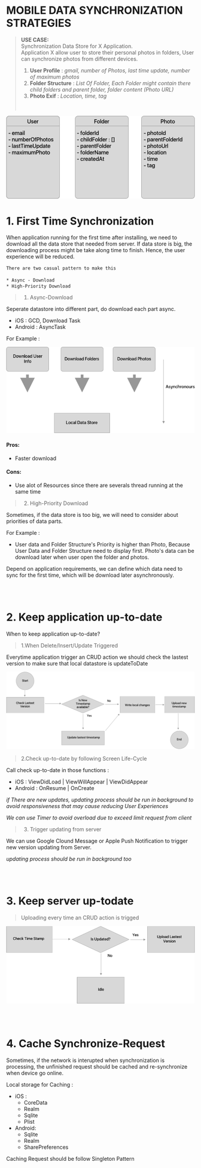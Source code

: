 # MOBILE DATA SYNCHRONIZATION STRATEGIES

>**USE CASE:**  
> Synchronization Data Store for X Application.  
> Application X allow user to store their personal photos in folders, User can synchronize photos from different devices.
> 1. **User Profile** : *gmail, number of Photos, last time update, number of maximum photos*
> 2. **Folder Structure** : *List Of Folder, Each Folder might contain there child folders and parent folder, folder content (Photo URL)*
> 3. **Photo Exif** : *Location, time, tag*  
> <br>


![](data.png)

# 1.  **First Time Synchronization** 

When application running for the first time after installing, we need to download all the data store that needed from server. If data store is big, the downloading process might be take along time to finish. Hence, the user experience will be reduced.

    There are two casual pattern to make this 

    * Async - Download 
    * High-Priority Download  
  

   
   >1. Async-Download  


   Seperate datastore into different part, do download each part async. 
   - iOS : GCD, Download Task
   - Android : AsyncTask

For Example : 
  
  ![](async_download.png)  

    
#### Pros:  
- Faster download
#### Cons:
- Use alot of Resources since there are severals thread running at the same time
  

>2. High-Priority Download

 Sometimes, if the data store is too big, we will need to consider about priorities of data parts. 

 For Example :

 - User data and Folder Structure's Priority is higher than Photo, Because User Data and Folder Structure need to display first. Photo's data can be download later when user open the folder and photos. 
    
 Depend on application requirements, we can define which data need to sync for the first time, which will be download later asynchronously.

<br>
<br>

# 2. **Keep application up-to-date**


When to keep application up-to-date?  

>1.When Delete/Insert/Update Triggered 

Everytime application trigger an CRUD action we should check the lastest version to make sure that local datastore is updateToDate

![](crud_update.png)

>2.Check up-to-date by following Screen Life-Cycle
    
Call check up-to-date in those functions :
- iOS : ViewDidLoad | ViewWillAppear | ViewDidAppear
- Android : OnResume | OnCreate
    
*if There are new updates, updating process should be run in background to avoid responsiveness that may cause reducing User Experiences*

*We can use Timer to avoid overload due to exceed limit request from client*

>3. Trigger updating from server

We can use Google Clound Message or Apple Push Notification to trigger new version updating from Server.

 *updating process should be run in background too*


<br>
<br>

# 3. **Keep server up-todate**
   
   >  Uploading every time an CRUD action is trigged

   ![](uploading.png)

<br>
<br>

# 4. **Cache Synchronize-Request**
   
Sometimes, if the network is interupted when synchronization is processing, the unfinished request should be cached and re-synchronize when device go online.

   Local storage for Caching :
   
   - iOS : 
        * CoreData
        * Realm
        * Sqlite
        * Plist
   - Android:
        * Sqlite
        * Realm
        * SharePreferences
   

   Caching Request should be follow Singleton Pattern





   
   